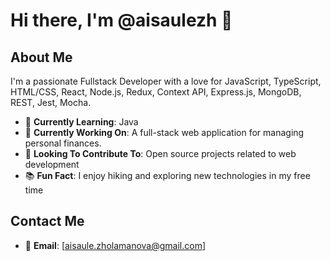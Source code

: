 # Hi there, I'm @aisaulezh 👋

## About Me
I'm a passionate Fullstack Developer with a love for JavaScript, TypeScript, HTML/CSS, React, Node.js, Redux, Context API, Express.js, MongoDB, REST, Jest, Mocha. 

- 🌱 **Currently Learning**: Java
- 💼 **Currently Working On**: A full-stack web application for managing personal finances.
- 🚀 **Looking To Contribute To**: Open source projects related to web development
- 📚 **Fun Fact**: I enjoy hiking and exploring new technologies in my free time

## Contact Me
- 📧 **Email**: [aisaule.zholamanova@gmail.com]

